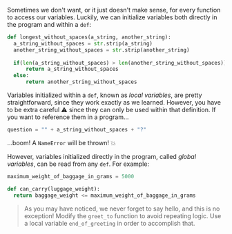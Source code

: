 Sometimes we don't want, or it just doesn't make sense, for every function to access our variables. Luckily, we can initialize variables both directly in the program and within a `def`:

```python
def longest_without_spaces(a_string, another_string):
  a_string_without_spaces = str.strip(a_string)
  another_string_without_spaces = str.strip(another_string)
 
  if(len(a_string_without_spaces) > len(another_string_without_spaces)):
	  return a_string_without_spaces
  else:
	  return another_string_without_spaces
```

Variables initialized within a `def`, known as _local variables_, are pretty straightforward, since they work exactly as we learned. However, you have to be extra careful :warning: since they can only be used within that definition. If you want to reference them in a program...

```python
question = "" + a_string_without_spaces + "?"
```

...boom! A `NameError` will be thrown! :collision:

However, variables initialized directly in the program, called _global variables_, can be read from any `def`. For example:

```python
maximum_weight_of_baggage_in_grams = 5000

def can_carry(luggage_weight):
  return baggage_weight <= maximum_weight_of_baggage_in_grams
````
 
> As you may have noticed, we never forget to say hello, and this is no exception!
> Modify the `greet_to` function to avoid repeating logic. Use a local variable `end_of_greeting` in order to accomplish that.
